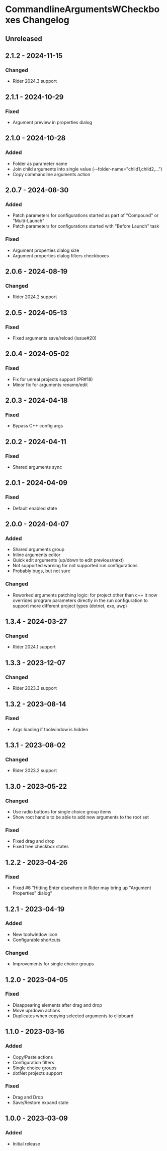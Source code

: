 <!-- Keep a Changelog guide -> https://keepachangelog.com -->

# CommandlineArgumentsWCheckboxes Changelog

## Unreleased

## 2.1.2 - 2024-11-15

### Changed

- Rider 2024.3 support

## 2.1.1 - 2024-10-29

### Fixed

- Argument preview in properties dialog

## 2.1.0 - 2024-10-28

### Added

- Folder as parameter name
- Join child arguments into single value (--folder-name="child1,child2,...")
- Copy commandline arguments action

## 2.0.7 - 2024-08-30

### Added

- Patch parameters for configurations started as part of "Compound" or "Multi-Launch"
- Patch parameters for configurations started with "Before Launch" task

### Fixed

- Argument properties dialog size
- Argument properties dialog filters checkboxes

## 2.0.6 - 2024-08-19

### Changed

- Rider 2024.2 support

## 2.0.5 - 2024-05-13

### Fixed

- Fixed arguments save/reload (issue#20)

## 2.0.4 - 2024-05-02

### Fixed

- Fix for unreal projects support (PR#18)
- Minor fix for arguments rename/edit

## 2.0.3 - 2024-04-18

### Fixed

- Bypass C++ config args

## 2.0.2 - 2024-04-11

### Fixed

- Shared arguments sync

## 2.0.1 - 2024-04-09

### Fixed

- Default enabled state

## 2.0.0 - 2024-04-07

### Added

- Shared arguments group
- Inline arguments editor
- Quick edit arguments (up/down to edit previous/next)
- Not supported warning for not supported run configurations
- Probably bugs, but not sure

### Changed

- Reworked arguments patching logic: for project other than c++ it now overrides program parameters directly in the run configuration to support more different project types (dotnet, exe, uwp)

## 1.3.4 - 2024-03-27

### Changed

- Rider 2024.1 support

## 1.3.3 - 2023-12-07

### Changed

- Rider 2023.3 support

## 1.3.2 - 2023-08-14

### Fixed

- Args loading if toolwindow is hidden

## 1.3.1 - 2023-08-02

### Changed

- Rider 2023.2 support

## 1.3.0 - 2023-05-22

### Changed

- Use radio buttons for single choice group items
- Show root handle to be able to add new arguments to the root set

### Fixed

- Fixed drag and drop
- Fixed tree checkbox states

## 1.2.2 - 2023-04-26

### Fixed

- Fixed #6 "Hitting Enter elsewhere in Rider may bring up "Argument Properties" dialog"

## 1.2.1 - 2023-04-19

### Added

- New toolwindow icon
- Configurable shortcuts

### Changed

- Improvements for single choice groups

## 1.2.0 - 2023-04-05

### Fixed

- Disappearing elements after drag and drop
- Move up/down actions
- Duplicates when copying selected arguments to clipboard

## 1.1.0 - 2023-03-16

### Added

- Copy/Paste actions
- Configuration filters
- Single choice groups
- dotNet projects support

### Fixed

- Drag and Drop
- Save/Restore expand state

## 1.0.0 - 2023-03-09

### Added

- Initial release
